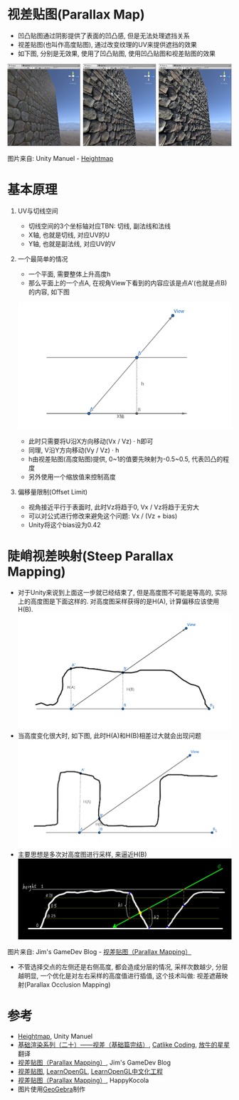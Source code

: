 # 视差贴图(Parallax Map)
* 凹凸贴图通过阴影提供了表面的凹凸感, 但是无法处理遮挡关系
* 视差贴图(也叫作高度贴图), 通过改变纹理的UV来提供遮挡的效果
* 如下图, 分别是无效果, 使用了凹凸贴图, 使用凹凸贴图和视差贴图的效果
  
![视差贴图的效果](./parallax-map/01.jpg)

图片来自: Unity Manuel - [Heightmap](https://docs.unity3d.com/Manual/StandardShaderMaterialParameterHeightMap.html)

# 基本原理
1. UV与切线空间
   * 切线空间的3个坐标轴对应TBN: 切线, 副法线和法线
   * X轴, 也就是切线, 对应UV的U
   * Y轴, 也就是副法线, 对应UV的V
2. 一个最简单的情况
   * 一个平面, 需要整体上升高度h
   * 那么平面上的一个点A, 在视角View下看到的内容应该是点A'(也就是点B)的内容, 如下图
   
   ![图示](./parallax-map/02.png)

   * 此时只需要将U沿X方向移动(Vx / Vz) · h即可
   * 同理, V沿Y方向移动(Vy / Vz) · h
   * h由视差贴图(高度贴图)提供, 0\~1的值要先映射为-0.5\~0.5, 代表凹凸的程度
   * 另外使用一个缩放值来控制高度
3. 偏移量限制(Offset Limit)
   * 视角接近平行于表面时, 此时Vz将趋于0, Vx / Vz将趋于无穷大
   * 可以对公式进行修改来避免这个问题: Vx / (Vz + bias)
   * Unity将这个bias设为0.42

# 陡峭视差映射(Steep Parallax Mapping)
   * 对于Unity来说到上面这一步就已经结束了, 但是高度图不可能是等高的, 实际上的高度图是下面这样的. 对高度图采样获得的是H(A), 计算偏移应该使用H(B).
![正常的高度图](./parallax-map/03.png)
   * 当高度变化很大时, 如下图, 此时H(A)和H(B)相差过大就会出现问题
![变化很大的高度图](parallax-map/04.png)
   * 主要思想是多次对高度图进行采样, 来逼近H(B)
![陡峭视差映射](./parallax-map/05.jpg)

图片来自: Jim's GameDev Blog - [视差贴图（Parallax Mapping）](https://chengkehan.github.io/ParallaxMapping.html)
   * 不管选择交点的左侧还是右侧高度, 都会造成分层的情况, 采样次数越少, 分层越明显, 一个优化是对左右采样的高度值进行插值, 这个技术叫做: 视差遮蔽映射(Parallax Occlusion Mapping)

# 参考
* [Heightmap](https://docs.unity3d.com/Manual/StandardShaderMaterialParameterHeightMap.html), Unity Manuel
* [基础渲染系列（二十）——视差（基础篇完结）](https://mp.weixin.qq.com/s/kQf_UHWzOThBodpKlr_bvw), [Catlike Coding](https://catlikecoding.com/), [放牛的星星](https://www.zhihu.com/people/niuxingxing)翻译
* [视差贴图（Parallax Mapping）](https://chengkehan.github.io/ParallaxMapping.html), Jim's GameDev Blog
* [视差贴图](https://learnopengl-cn.github.io/05%20Advanced%20Lighting/05%20Parallax%20Mapping/), [LearnOpenGL](https://learnopengl.com/), [LearnOpenGL中文化工程](https://github.com/LearnOpenGL-CN/LearnOpenGL-CN)
* [视差贴图（Parallax Mapping）](https://blog.csdn.net/happykocola/article/details/72812081), HappyKocola
* 图片使用[GeoGebra](https://www.geogebra.org/)制作
